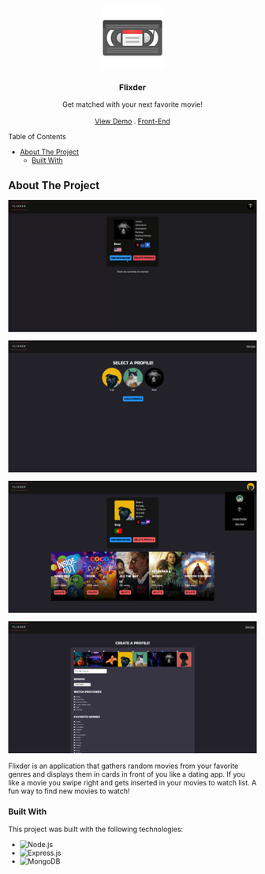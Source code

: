 <br/>
<div align="center">
<a href="https://github.com/user/repo">
<img src=".project-images/project-logo.png" alt="Logo" height="128px">
</a>
<h3 align="center">Flixder</h3>
<p align="center">
Get matched with your next favorite movie!
<br/>
<br/>
<a href="https://flixder.netlify.app/">View Demo</a> . 
<a href="https://github.com/venoblin/flixder-frontend">Front-End</a> 
</p>
</div>

Table of Contents

- [About The Project](#about-the-project)
  - [Built With](#built-with)

## About The Project
<p align="center">
  <img src=".project-images/flixder-demo.gif" width="650" />
</p>

<p align="center">
  <img src=".project-images/screenshot01.png" width="650" />
</p>

<p align="center">
  <img src=".project-images/screenshot02.png" width="650" />
</p>

<p align="center">
  <img src=".project-images/screenshot03.png" width="650" />
</p>

Flixder is an application that gathers random movies from your favorite genres and displays them in cards in front of you like a dating app. If you like a movie you swipe right and gets inserted in your movies to watch list. A fun way to find new movies to watch!

### Built With
This project was built with the following technologies:
- <img src="https://img.shields.io/badge/Node.js-6DA55F?logo=node.js&logoColor=white" alt="Node.js" />
- <img src="https://img.shields.io/badge/Express.js-%23404d59.svg?logo=express&logoColor=%2361DAFB" alt="Express.js" />
- <img src="https://img.shields.io/badge/MongoDB-%234ea94b.svg?logo=mongodb&logoColor=white" alt="MongoDB" />
